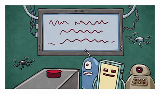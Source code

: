 <p align="center">
<img src="https://github.com/kashimAstro/kashimAstro/blob/master/human.gif"/>
</p>
